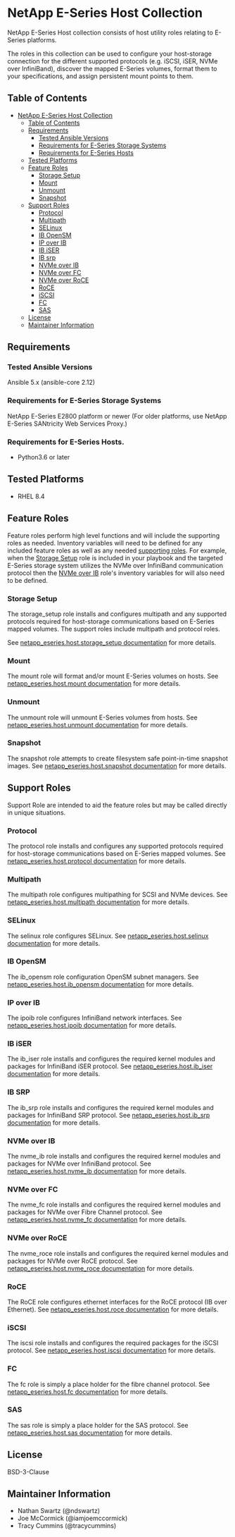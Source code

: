 <a name="netapp-e-series-host-collection"></a>
# NetApp E-Series Host Collection

NetApp E-Series Host collection consists of host utility roles relating to E-Series platforms.

The roles in this collection can be used to configure your host-storage connection for the different supported 
protocols (e.g. iSCSI, iSER, NVMe over InfiniBand), discover the mapped E-Series volumes, format them to your 
specifications, and assign persistent mount points to them.

<a name="table-of-contents"></a>
## Table of Contents

- [NetApp E-Series Host Collection](#netapp-e-series-host-collection)
  - [Table of Contents](#table-of-contents)
  - [Requirements](#requirements)
    - [Tested Ansible Versions](#tested-ansible-versions)
    - [Requirements for E-Series Storage Systems](#requirements-for-eseries-storage-systems)
    - [Requirements for E-Series Hosts](#requirements-for-e-series-hosts)
  - [Tested Platforms](#tested-platforms)
  - [Feature Roles](#feature-roles)
    - [Storage Setup](#storage-setup)
    - [Mount](#mount)
    - [Unmount](#unmount)
    - [Snapshot](#snapshot)
  - [Support Roles](#support-roles)
    - [Protocol](#protocol)
    - [Multipath](#multipath)
    - [SELinux](#selinux)
    - [IB OpenSM](#ib-opensm)
    - [IP over IB](#ip-over-ib)
    - [IB iSER](#ib-iser)
    - [IB srp](#ib-srp)
    - [NVMe over IB](#nvme-over-ib)
    - [NVMe over FC](#nvme-over-fc)
    - [NVMe over RoCE](#nvme-over-roce)
    - [RoCE](#roce)
    - [iSCSI](#iscsi)
    - [FC](#fc)
    - [SAS](#sas)
  - [License](#license)
  - [Maintainer Information](#maintainer-information)

<a name="requirements"></a>
## Requirements

<a name="tested-ansible-versions"></a>
### Tested Ansible Versions

Ansible 5.x (ansible-core 2.12)

<a name="requirements-for-eseries-storage-systems"></a>
### Requirements for E-Series Storage Systems

NetApp E-Series E2800 platform or newer (For older platforms, use NetApp E-Series SANtricity Web Services Proxy.)

<a name="requirements-for-e-series-hosts"></a>
### Requirements for E-Series Hosts.

- Python3.6 or later

<a name="tested-platforms"></a>
## Tested Platforms

- RHEL 8.4

<a name="feature-roles"></a>
## Feature Roles

Feature roles perform high level functions and will include the supporting roles as needed. Inventory variables will 
need to be defined for any included feature roles as well as any needed [supporting roles](#support-roles). For 
example, when the [Storage Setup](roles/storage_setup/README.md) role is included in your playbook and the targeted 
E-Series storage system utilizes the NVMe over InfiniBand communication protocol then the 
[NVMe over IB](roles/nvme_ib/README.md) role's inventory variables for will also need to be defined.

<a name="storage-setup"></a>
### Storage Setup

The storage_setup role installs and configures multipath and any supported protocols required for host-storage 
communications based on E-Series mapped volumes. The support roles include multipath and protocol roles.

See [netapp_eseries.host.storage_setup documentation](roles/storage_setup/README.md) for more details.

<a name="mount"></a>
### Mount

The mount role will format and/or mount E-Series volumes on hosts. See
[netapp_eseries.host.mount documentation](roles/mount/README.md) for more details.

<a name="unmount"></a>
### Unmount

The unmount role will unmount E-Series volumes from hosts. See
[netapp_eseries.host.unmount documentation](roles/unmount/README.md) for more details.

<a name="snapshot"></a>
### Snapshot

The snapshot role attempts to create filesystem safe point-in-time snapshot images. See 
[netapp_eseries.host.snapshot documentation](roles/snapshot/README.md) for more details.

<a name="support-roles"></a>
## Support Roles

Support Role are intended to aid the feature roles but may be called directly in unique situations.

<a name="protocol"></a>
### Protocol

The protocol role installs and configures any supported protocols required for host-storage communications based 
on E-Series mapped volumes. See [netapp_eseries.host.protocol documentation](roles/protocol/README.md) for more 
details.

<a name="multipath"></a>
### Multipath

The multipath role configures multipathing for SCSI and NVMe devices. See 
[netapp_eseries.host.multipath documentation](roles/multipath/README.md) for more details.

<a name="selinux"></a>
### SELinux

The selinux role configures SELinux. See [netapp_eseries.host.selinux documentation](roles/selinux/README.md) for more 
details.

<a name="ib-opensm"></a>
### IB OpenSM

The ib_opensm role configuration OpenSM subnet managers. See 
[netapp_eseries.host.ib_opensm documentation](roles/ib_opensm/README.md) for more details.

<a name="ip-over-ib"></a>
### IP over IB

The ipoib role configures InfiniBand network interfaces. See 
[netapp_eseries.host.ipoib documentation](roles/ipoib/README.md) for more details.

<a name="ib-iser"></a>
### IB iSER

The ib_iser role installs and configures the required kernel modules and packages for InfiniBand iSER protocol. See 
[netapp_eseries.host.ib_iser documentation](roles/ib_iser/README.md) for more details.

<a name="ib-srp"></a>
### IB SRP

The ib_srp role installs and configures the required kernel modules and packages for InfiniBand SRP protocol. See 
[netapp_eseries.host.ib_srp documentation](roles/ib_srp/README.md) for more details.

<a name="nvme-over-ib"></a>
### NVMe over IB

The nvme_ib role installs and configures the required kernel modules and packages for NVMe over InfiniBand protocol. 
See [netapp_eseries.host.nvme_ib documentation](roles/nvme_ib/README.md) for more details.

<a name="#nvme-over-fc"></a>
### NVMe over FC

The nvme_fc role installs and configures the required kernel modules and packages for NVMe over Fibre Channel 
protocol. See [netapp_eseries.host.nvme_fc documentation](roles/nvme_fc/README.md) for more details.

<a name="nvme-over-roce"></a>
### NVMe over RoCE

The nvme_roce role installs and configures the required kernel modules and packages for NVMe over RoCE protocol. 
See [netapp_eseries.host.nvme_roce documentation](roles/nvme_roce/README.md) for more details.

<a name="roce"></a>
### RoCE

The RoCE role configures ethernet interfaces for the RoCE protocol (IB over Ethernet). See 
[netapp_eseries.host.roce documentation](roles/roce/README.md) for more details.

<a name="iscsi"></a>
### iSCSI

The iscsi role installs and configures the required packages for the iSCSI protocol. See 
[netapp_eseries.host.iscsi documentation](roles/iscsi/README.md) for more details.

<a name="fc"></a>
### FC

The fc role is simply a place holder for the fibre channel protocol. See 
[netapp_eseries.host.fc documentation](roles/fc/README.md) for more details.

<a name="sas"></a>
### SAS

The sas role is simply a place holder for the SAS protocol. See 
[netapp_eseries.host.sas documentation](roles/sas/README.md) for more details.

<a name="license"></a>
## License

BSD-3-Clause

<a name="maintainer-information"></a>
## Maintainer Information

- Nathan Swartz (@ndswartz)
- Joe McCormick (@iamjoemccormick)
- Tracy Cummins (@tracycummins)
